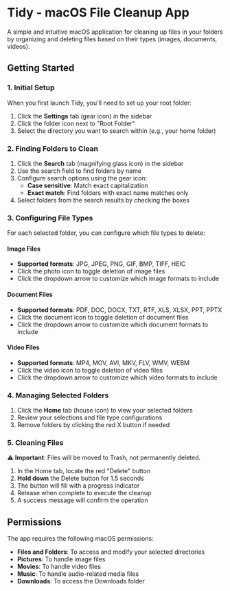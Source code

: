 # Tidy - macOS File Cleanup App

A simple and intuitive macOS application for cleaning up files in your folders by organizing and deleting files based on their types (images, documents, videos).

## Getting Started

### 1. Initial Setup

When you first launch Tidy, you'll need to set up your root folder:

1. Click the **Settings** tab (gear icon) in the sidebar
2. Click the folder icon next to "Root Folder"
3. Select the directory you want to search within (e.g., your home folder)

### 2. Finding Folders to Clean

1. Click the **Search** tab (magnifying glass icon) in the sidebar
2. Use the search field to find folders by name
3. Configure search options using the gear icon:
   - **Case sensitive**: Match exact capitalization
   - **Exact match**: Find folders with exact name matches only
4. Select folders from the search results by checking the boxes

### 3. Configuring File Types

For each selected folder, you can configure which file types to delete:

#### Image Files
- **Supported formats**: JPG, JPEG, PNG, GIF, BMP, TIFF, HEIC
- Click the photo icon to toggle deletion of image files
- Click the dropdown arrow to customize which image formats to include

#### Document Files
- **Supported formats**: PDF, DOC, DOCX, TXT, RTF, XLS, XLSX, PPT, PPTX
- Click the document icon to toggle deletion of document files
- Click the dropdown arrow to customize which document formats to include

#### Video Files
- **Supported formats**: MP4, MOV, AVI, MKV, FLV, WMV, WEBM
- Click the video icon to toggle deletion of video files
- Click the dropdown arrow to customize which video formats to include

### 4. Managing Selected Folders

1. Click the **Home** tab (house icon) to view your selected folders
2. Review your selections and file type configurations
3. Remove folders by clicking the red X button if needed

### 5. Cleaning Files

⚠️ **Important**: Files will be moved to Trash, not permanently deleted.

1. In the Home tab, locate the red "Delete" button
2. **Hold down** the Delete button for 1.5 seconds
3. The button will fill with a progress indicator
4. Release when complete to execute the cleanup
5. A success message will confirm the operation

## Permissions

The app requires the following macOS permissions:
- **Files and Folders**: To access and modify your selected directories
- **Pictures**: To handle image files
- **Movies**: To handle video files
- **Music**: To handle audio-related media files
- **Downloads**: To access the Downloads folder
